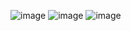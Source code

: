 ![image](https://github.com/TomasGeist/LoginCSharp/assets/96852099/45157a50-83bc-4b36-8f97-a65378524b64)
![image](https://github.com/TomasGeist/LoginCSharp/assets/96852099/cdf31f28-c720-4a40-8c28-19f9b5460458)
![image](https://github.com/TomasGeist/LoginCSharp/assets/96852099/d36308fa-4581-41bd-bd96-cf028f6f4068)
